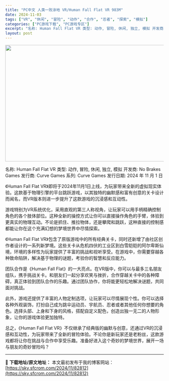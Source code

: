 ```yaml
---
title: "PC中文 人类一败涂地 VR/Human Fall Flat VR 983M"
date: 2024-11-03
tags: ["VR", "休闲", "冒险", "动作", "合作", "忍者", "探索", "模拟"]
categories: ["PC游戏下载", "PC游戏专区"]
excerpt: "名称: Human Fall Flat VR 类型: 动作, 冒险, 休闲, 独立, 模拟 开发商: No Brakes Games 发行商: Curve Games 系列: Curve Games 发行日期: 2024 年 11 月 1 日 《Human Fall Flat VR》即将于2024年&hellip;"
layout: post
---
```


<img class="aligncenter size-full wp-image-82813" src="https://sky.sfcrom.com/wp-content/uploads/2024/11/2024110308502975.webp" alt="" width="660" height="370" />

名称: Human Fall Flat VR
类型: 动作, 冒险, 休闲, 独立, 模拟
开发商: No Brakes Games
发行商: Curve Games
系列: Curve Games
发行日期: 2024 年 11 月 1 日

《Human Fall Flat VR》即将于2024年11月1日上线，为玩家带来全新的虚拟现实体验。这款基于物理引擎的平台跳跃游戏，以其独特的幽默感和富有创意的关卡设计而闻名，而VR版本则进一步提升了这款游戏的沉浸感和互动性。

游戏特别为VR系统优化，采用直观的第三人称视角，让玩家可以用手柄精确控制角色的各个肢体部位。这种全新的操控方式让你可以直接操作角色的手臂，体验到更真实的物理互动。不论是抓住、推拉物体，还是攀爬和跳跃，这种直接的控制感都能让你在这个充满幻想的梦境世界中尽情探索。

《Human Fall Flat VR》包含了原版游戏中的所有经典关卡，同时还新增了由社区创作者设计的一系列新梦境。这些关卡从危机四伏的工业区到白雪皑皑的阿尔卑斯仙境，环境的多样性为玩家提供了丰富的挑战和视听享受。在游戏中，你需要穿越各种致命陷阱，解决基于物理的谜题，考验你的智慧和反应能力。

团队合作是《Human Fall Flat》的一大亮点。在VR版中，你可以与最多三名朋友组队，携手挑战关卡。和朋友们一起分享欢笑与挫折，合作穿越关卡中的各种障碍，真正体验到团队合作的乐趣。通过团队协作，你将能更轻松地解决谜题，共同面对挑战。

此外，游戏还提供了丰富的人物定制选项，让玩家可以尽情展现个性。你可以选择各种外观装饰，打扮自己成为跳伞运动员、宇航员、忍者或者其他任何你想要的角色。选择头部、上身和下身的风格，搭配自定义配色，创造出独一无二的人物形象，让你的游戏体验更加独特。

总之，《Human Fall Flat VR》不仅继承了经典版的幽默与创意，还通过VR的沉浸感和互动性，为玩家带来了全新的冒险体验。不论你是新玩家还是老粉丝，这款游戏都将让你在挑战与合作中享受乐趣。准备好进入这个奇妙的梦境世界，展开一场与朋友的奇妙冒险吗？

---
📖 **下载地址/原文地址：** 本文最初发布于我的博客网站：[https://sky.sfcrom.com/2024/11/82812](https://sky.sfcrom.com/2024/11/82812)
